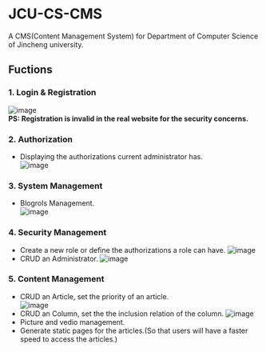 # JCU-CS-CMS
A CMS(Content Management System) for Department of Computer Science of Jincheng university.
## Fuctions
### 1. Login & Registration  
   ![image](https://github.com/Tyrannus-Moore/JCU-CS-CMS/blob/master/Images/Logins.png)  
 **PS: Registration is invalid in the real website for the security concerns.**

### 2. Authorization  
   * Displaying the authorizations current administrator has.  
   ![image](https://github.com/Tyrannus-Moore/JCU-CS-CMS/blob/master/Images/Authorization.png)  

### 3. System Management  
  * Blogrols Management.  
   ![image](https://github.com/Tyrannus-Moore/JCU-CS-CMS/blob/master/Images/Blogrols.png)   

  
### 4. Security Management  
  * Create a new role or define the authorizations a role can have.
   ![image](https://github.com/Tyrannus-Moore/JCU-CS-CMS/blob/master/Images/Roles.png)   
  * CRUD an Administrator.
   ![image](https://github.com/Tyrannus-Moore/JCU-CS-CMS/blob/master/Images/Users.png)   
  
### 5. Content Management  
  * CRUD an Article, set the priority of an article.  
   ![image](https://github.com/Tyrannus-Moore/JCU-CS-CMS/blob/master/Images/Articles.png)  
  * CRUD an Column, set the the inclusion relation of the column.
   ![image](https://github.com/Tyrannus-Moore/JCU-CS-CMS/blob/master/Images/Columns.png)  
  * Picture and vedio management.
  * Generate static pages for the articles.(So that users will have a faster speed to access the articles.)
